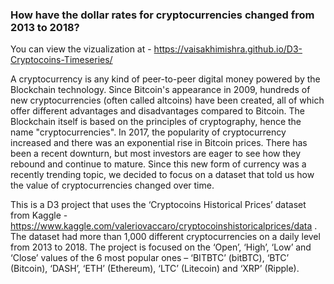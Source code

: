 <h3> How have the dollar rates for cryptocurrencies changed from 2013 to 2018?</h3>

You can view the vizualization at - <a href="https://vaisakhimishra.github.io/D3-Cryptocoins-Timeseries/">https://vaisakhimishra.github.io/D3-Cryptocoins-Timeseries/<a>

A cryptocurrency is any kind of peer-to-peer digital money powered by the Blockchain technology. Since Bitcoin's appearance in 2009, hundreds of new cryptocurrencies (often called altcoins) have been created, all of which offer different advantages and disadvantages compared to Bitcoin. The Blockchain itself is based on the principles of cryptography, hence the name "cryptocurrencies". In 2017, the popularity of cryptocurrency increased and there was an exponential rise in Bitcoin prices. There has been a recent downturn, but most investors are eager to see how they rebound and continue to mature. Since this new form of currency was a recently trending topic, we decided to focus on a dataset that told us how the value of cryptocurrencies changed over time.

This is a D3 project that uses the ‘Cryptocoins Historical Prices’ dataset from Kaggle - https://www.kaggle.com/valeriovaccaro/cryptocoinshistoricalprices/data . The dataset had more than 1,000 different cryptocurrencies on a daily level from 2013 to 2018. The project is focused on the ‘Open’, ‘High’, ‘Low’ and ‘Close’ values of the 6 most popular ones – ‘BITBTC’ (bitBTC), ‘BTC’ (Bitcoin), ‘DASH’, ‘ETH’ (Ethereum), ‘LTC’ (Litecoin) and ‘XRP’ (Ripple).
